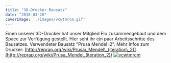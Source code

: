 ```yaml
---
title: "3D-Drucker Bausatz"
date: "2018-03-20"
coverImage: './images/vcwtmrcm.gif'
---
```


Einen unserer 3D-Drucker hat unser Mitglied Flo zusammengebaut und dem Space zur Verfügung gestellt. Hier seht ihr ein paar Arbeitsschritte des Bausatzes. Verwendeter Bausatz "Prusa Mendel i2". Mehr Infos zum Drucker: [http://reprap.org/wiki/Prusa\_Mendel\_(iteration\_2)](http://reprap.org/wiki/Prusa_Mendel_(iteration_2)) [![vcwtmrcm](../images/vcwtmrcm.gif)](https://hackzogtum-coburg.de/wp-content/uploads/2018/03/vcwtmrcm.gif)
